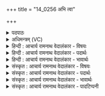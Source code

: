 +++
title = "14_0256 अभि त्वा"

+++
<details><summary>पदपाठः</summary>

अ꣣भि꣢। त्वा꣣। पूर्व꣡पी꣢तये। पू꣣र्व꣢। पी꣣तये। इ꣡न्द्र꣢꣯। स्तो꣡मे꣢꣯भिः। आ꣣य꣡वः꣢। स꣣मीचीना꣡सः꣢। स꣣म्। ईचीना꣡सः꣢। ऋ꣣भ꣡वः꣢। ऋ꣣। भ꣡वः꣢꣯। सम्। अ꣣स्वरन्। रुद्राः꣢। गृ꣣णन्त पूर्व्य꣢म्। २५६।
</details>

<details><summary>अधिमन्त्रम् (VC)</summary>

- इन्द्रः
- मेधातिथिः काण्वः
- बृहती
- मध्यमः
- ऐन्द्रं काण्डम्
</details>

<details><summary>हिन्दी : आचार्य रामनाथ वेदालंकार - विषयः</summary>

अगले मन्त्र में इस विषय का वर्णन है कि कौन-कौन परमात्मा की स्तुति करते हैं।
</details>

<details><summary>हिन्दी : आचार्य रामनाथ वेदालंकार - पदार्थः</summary>

पदार्थान्वय -  हे (इन्द्र) परमात्मन् ! (पूर्वपीतये) जिसका श्रेष्ठ रसास्वादन होता है, उस आनन्द के लिए (आयवः) मनुष्य (स्तोमेभिः) स्तोत्रों से (त्वा) आपकी (अभि) चारों ओर स्तुति करते हैं। (समीचीनासः) सम्यक् शुभकर्मों में संलग्न अथवा परस्पर संगत हुए (ऋभवः) मेधावी लोग (समस्वरन्) आपकी स्तुति करते हैं, (रुद्राः) सदुपदेशक, प्राणसाधक स्तोता लोग (पूर्व्यम्) पूर्वकाल में भी विद्यमान अर्थात् सनातन आपकी (गृणन्त) अर्चना करते हैं ॥४॥
</details>

<details><summary>हिन्दी : आचार्य रामनाथ वेदालंकार - भावार्थः</summary>

भावार्थ -  आयुष्मान्, सामान्यजन, कर्मयोगी मेधावीजन, सदुपदेशक स्तोताजन सभी जिस परमात्मा की आराधना करते हैं, उसकी आराधना हम भी क्यों न करें ॥४॥
</details>

<details><summary>संस्कृत : आचार्य रामनाथ वेदालंकार - विषयः</summary>

अथ के के परमात्मानं स्तुवन्तीत्याह।
</details>

<details><summary>संस्कृत : आचार्य रामनाथ वेदालंकार - पदार्थः</summary>

पदार्थान्वय -  हे (इन्द्र) परमेश्वर ! (पूर्वपीतये२) पूर्वा श्रेष्ठा पीतिः पानं रसास्वादो यस्य तस्मै आनन्दाय। पूर्वशब्दो मरुद्वृधादित्वादन्तोदात्तः। बहुव्रीहौ पूर्वपदप्रकृतिस्वरः। (आयवः) आयुष्मन्तो मनुष्याः। आयव इति मनुष्यनाम। निघं० २।३। (स्तोमेभिः) स्तोमैः स्तोत्रैः (त्वा) त्वाम् (अभि) अभिष्टुवन्ति। उपसर्गबलाद् योग्यक्रियाध्याहारः। (समीचीनासः) समीचीनाः सम्यग् गतिमन्तः, शुभकर्मणि रताः, परस्परं संगताः वा। सं पूर्वाद् अञ्चु गतौ इत्यस्य रूपम्। ‘आज्जसेरसुक्’ अ० ७।१।५० इति जसोऽसुगागमः। (ऋभवः) मेधाविनः। ऋभुरिति मेधाविनाम। निघं० ३।१५। (समस्वरन्) त्वां संस्तुवन्ति। सं पूर्वात् स्वृ शब्दोपतापयोरिति धातोर्लडर्थे लङ्। (रुद्राः) सदुपदेशकाः३ प्राणसाधकाः स्तोतारः। रुद्र इति स्तोतृनामसु पठितम्। निघं० ३।१६। प्राणा वै रुद्राः। जै० उ० ब्रा० ४।२।६। लक्षणया प्राणवन्तः प्राणसाधका वा। (पूर्व्यम्) पूर्वस्मिन्नपि काले भवः पूर्व्यः तम् सनातनं त्वाम् (गृणन्त) गृणन्ति अर्चन्ति। गृणातिः अर्चतिकर्मा। निघं० ३।१४। गॄ शब्दे, क्र्यादिः, लडर्थे लङ्, आत्मनेपदं छान्दसम्। ‘बहुलं छन्दस्यमाङ्योगेऽपि’ अ० ६।४।७५ इत्यडभावः ॥४॥४
</details>

<details><summary>संस्कृत : आचार्य रामनाथ वेदालंकार - भावार्थः</summary>

भावार्थ -  आयुष्मन्तः सामान्यजनाः, कर्मयोगिनो मेधाविजनाः, सदुपदेशकाः स्तोतृजनाः, सर्वेऽपि यं परमात्मानमाराध्नुवन्ति सोऽस्माभिरपि कुतो नाराधनीयः ॥४॥
</details>

<details><summary>संस्कृत : आचार्य रामनाथ वेदालंकार - पादटिप्पनी</summary>

टिप्पनी -   १. ऋ० ८।३।७, अथ० २०।९९।१, साम० १५३७। २. (पूर्वपीतये) पूर्वं पीतिः पानं सुखभागो यस्मिन् तस्मा आनन्दाय—इति ऋ० १।१९।९ भाष्ये द०। अनादिकालप्रवृत्ताय सोमपानाय—इति वि०। प्रथमपानाय—इति भ०। पूर्वपीतये सर्वेभ्यो देवेभ्यः पूर्वं प्रथमतः एव सोमस्य पानाय। सवनमुखे हि चमसगणैः इन्द्रस्यैव सोमो हूयते—इति सा०। ३. रुतः सत्योपदेशान् राति ददाति (इति रुद्रः)—इति ऋ० १।११४।३ भाष्ये द०। ४. आयवः ऋत्विग्लक्षणा मनुष्याः। कीदृशा मनुष्याः ? समीचीनासः, सङ्गताः सहभूता इत्यर्थः। ऋभवः महान्तः। रुद्राः रोदनस्वभावकाः स्तुत्युच्चारणशीला इत्यर्थः। पूर्व्यं पूर्वतनमित्यर्थ—इति वि०। समीचीनासः सङ्गताः। ऋभवः दीप्ताः रुद्राः स्तोतारः, रुवन्तः शब्दायमानाः। रुवन्ति उपगायन्ति इति रुद्राः—इति भ०। समीचीनाः सङ्गताः, ऋभवः प्रथमवाचकेन शब्देन त्रयोऽप्युपलक्ष्यन्ते ऋभुर्विभ्वा वाज इत्येते च। रुद्रा रुद्रयुता मरुतश्च—इति सा०।
</details>
